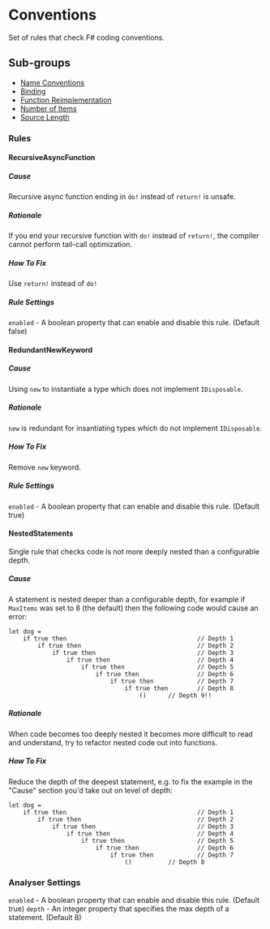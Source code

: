 # Conventions

Set of rules that check F# coding conventions.

## Sub-groups

* [Name Conventions](NameConventions.html)
* [Binding](Binding.html)
* [Function Reimplementation](FunctionReimplementation.html)
* [Number of Items](NumberOfItems.html)
* [Source Length](SourceLength.html)

### Rules

#### RecursiveAsyncFunction

##### Cause

Recursive async function ending in `do!` instead of `return!` is unsafe.

##### Rationale

If you end your recursive function with `do!` instead of `return!`, the compiler
cannot perform tail-call optimization.

##### How To Fix

Use `return!` instead of `do!`

##### Rule Settings

`enabled` - A boolean property that can enable and disable this rule. (Default false)

#### RedundantNewKeyword

##### Cause

Using `new` to instantiate a type which does not implement `IDisposable`.

##### Rationale

`new` is redundant for insantiating types which do not implement `IDisposable`.

##### How To Fix

Remove `new` keyword.

##### Rule Settings

`enabled` - A boolean property that can enable and disable this rule. (Default true)

#### NestedStatements

Single rule that checks code is not more deeply nested than a configurable depth.

##### Cause

A statement is nested deeper than a configurable depth, for example if `MaxItems` was set to 8 (the default) then the following code would cause an error:

    let dog =
		if true then 									// Depth 1
			if true then								// Depth 2
				if true then							// Depth 3
					if true then						// Depth 4
						if true then					// Depth 5
							if true then				// Depth 6
								if true then			// Depth 7
									if true then		// Depth 8
										()		// Depth 9!!

##### Rationale

When code becomes too deeply nested it becomes more difficult to read and understand, try to refactor nested code out into functions. 

##### How To Fix

Reduce the depth of the deepest statement, e.g. to fix the example in the "Cause" section you'd take out on level of depth:

    let dog =
		if true then 									// Depth 1
			if true then								// Depth 2
				if true then							// Depth 3
					if true then						// Depth 4
						if true then					// Depth 5
							if true then				// Depth 6
								if true then			// Depth 7
									()			// Depth 8

### Analyser Settings

`enabled` - A boolean property that can enable and disable this rule. (Default true)
`depth` - An integer property that specifies the max depth of a statement. (Default 8)
